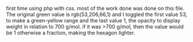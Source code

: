 first time using php with css. most of the work done was done on this file.
The original green value is rgb(53,206,66,1) and I toggled the first value 53, to make a green-yellow range and the last value 1, the opacity to display weight in relation to 700 g/mol. if it was >700 g/mol, then the value would be 1 otherwise a fraction, making the hexagon lighter.
